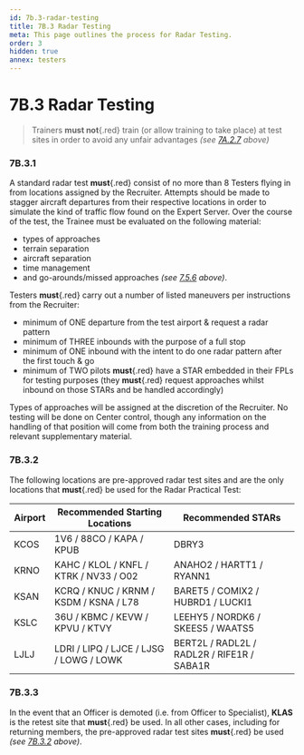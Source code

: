 ```yaml
---
id: 7b.3-radar-testing
title: 7B.3 Radar Testing
meta: This page outlines the process for Radar Testing.
order: 3
hidden: true
annex: testers
---
```


# 7B.3 Radar Testing



> Trainers **must not**{.red} train (or allow training to take place) at test sites in order to avoid any unfair advantages *(see [7A.2.7](/guide/atc-manual/7a.-trainers/7a.2-training-structure#7a.2.7) above)*



### 7B.3.1

A standard radar test **must**{.red} consist of no more than 8 Testers flying in from locations assigned by the Recruiter. Attempts should be made to stagger aircraft departures from their respective locations in order to simulate the kind of traffic flow found on the Expert Server. Over the course of the test, the Trainee must be evaluated on the following material: 



- types of approaches
- terrain separation
- aircraft separation
- time management
- and go-arounds/missed approaches *(see [7.5.6](/guide/atc-manual/7.-recruitment-and-training/7.5-radar-theory-and-practical-tests#7.5.6) above)*. 



Testers **must**{.red} carry out a number of listed maneuvers per instructions from the Recruiter:



- minimum of ONE departure from the test airport & request a radar pattern
- minimum of THREE inbounds with the purpose of a full stop
- minimum of ONE inbound with the intent to do one radar pattern after the first touch & go
- minimum of TWO pilots **must**{.red} have a STAR embedded in their FPLs for testing purposes (they **must**{.red} request approaches whilst inbound on those STARs and be handled accordingly)



Types of approaches will be assigned at the discretion of the Recruiter. No testing will be done on Center control, though any information on the handling of that position will come from both the training process and relevant supplementary material. 



### 7B.3.2

The following locations are pre-approved radar test sites and are the only locations that **must**{.red} be used for the Radar Practical Test:



| Airport | Recommended Starting Locations          | Recommended STARs                          |
| ------- | --------------------------------------- | ------------------------------------------ |
| KCOS    | 1V6 / 88CO / KAPA / KPUB                | DBRY3                                      |
| KRNO    | KAHC / KLOL / KNFL / KTRK / NV33 / O02  | ANAHO2 / HARTT1 / RYANN1                   |
| KSAN    | KCRQ / KNUC / KRNM / KSDM / KSNA / L78  | BARET5 / COMIX2 / HUBRD1 / LUCKI1          |
| KSLC    | 36U / KBMC / KEVW / KPVU / KTVY         | LEEHY5 / NORDK6 / SKEES5 / WAATS5          |
| LJLJ    | LDRI / LIPQ / LJCE / LJSG / LOWG / LOWK | BERT2L / RADL2L / RADL2R / RIFE1R / SABA1R |



### 7B.3.3

In the event that an Officer is demoted (i.e. from Officer to Specialist), **KLAS** is the retest site that **must**{.red} be used. In all other cases, including for returning members, the pre-approved radar test sites **must**{.red} be used *(see [7B.3.2](/guide/atc-manual/7b.-testers/7b.3-radar-testing#7b.3.2) above)*.